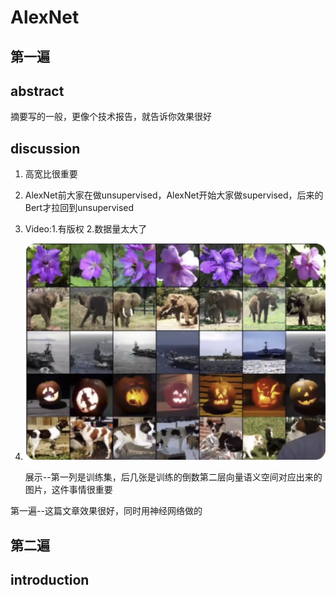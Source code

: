# AlexNet

## 第一遍

## abstract

摘要写的一般，更像个技术报告，就告诉你效果很好

## discussion

1. 高宽比很重要

2. AlexNet前大家在做unsupervised，AlexNet开始大家做supervised，后来的Bert才拉回到unsupervised

3. Video:1.有版权 2.数据量太大了

4. ![image-20240319002949450](assets/image-20240319002949450.png)

   展示--第一列是训练集，后几张是训练的倒数第二层向量语义空间对应出来的图片，这件事情很重要

第一遍--这篇文章效果很好，同时用神经网络做的

## 第二遍

## introduction











